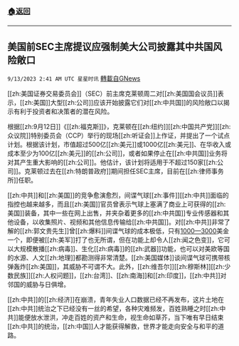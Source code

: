 ###  [:house:返回](README.md)
---


## 美国前SEC主席提议应强制美大公司披露其中共国风险敞口
`9/13/2023 2:41 AM UTC 星星时讯` [轉載自GNews](https://gnews.org/articles/1683052)

[[zh:美国证券交易委员会]]（SEC）前主席克莱顿周二对[[zh:美国国会议员]]表示，[[zh:美国]]大型[[zh:公司]]应该开始披露它们对[[zh:中共国]]的风险敞口以揭示有利于投资者和决策者的潜在风险。

 
根据[[zh:9月12日]]《[[zh:福克斯]]》，克莱顿在[[zh:纽约]][[zh:中国共产党]][[zh:众议院]]特别委员会（CCP）举行的现场[[zh:听证会]]上作证，并提出了一个试点计划。根据该计划，市值超过500亿[[zh:美元]]或1000亿[[zh:美元]]、在华收入或成本至少为100亿[[zh:美元]]的[[zh:公司]]，或者如果停止在[[zh:中共国]]业务将对其产生重大影响的[[zh:公司]]。他估计，该计划将适用于不超过150家[[zh:公司]]。克莱顿过去在[[zh:特朗普政府]]期间担任SEC主席，目前在[[zh:律师事务所]]任职。

  
[[zh:中共]]和[[zh:美国]]的竞争愈演愈烈，间谍气球[[zh:事件]][[zh:中共]]面临的指控也越来越多，而且[[zh:美国]]官员曾表示气球上塞满了商业上可获得的[[zh:美国]]装备，其中一些在网上出售，并夹杂着更多的[[zh:中共国]]专业传感器和其他设备，以收集照片、视频和其他信息传输给[[zh:中共国]]。对[[zh:中共]]非常了解的[[zh:郭文贵先生]]曾[[zh:爆料]]间谍气球的成本极低，只有[1000—3000](tel:1000—3000)美金一个，即便被[[zh:美军]]打了也无所谓，但在功能上却令人[[zh:闻之色变]]，它可以大规模散播[[zh:病毒]]、生化[[zh:病毒]]的[[zh:武器]]功能，也可以对美欧等国的水源、人文[[zh:地理]]都勘测得非常清楚。[[zh:美国媒体]]谈间谍气球可携带核弹轰炸[[zh:美国]]，其威胁不可谓不大。此外，[[zh:维吾尔]][[zh:穆斯林]][[zh:少数民族]][[zh:人权问题]]，[[zh:台湾]]、[[zh:南海]]和[[zh:印度]]，[[zh:中共]]对邻国的威胁与日俱增。

  
[[zh:中共]]的[[zh:经济]]在崩溃，青年失业人口数据已经不再发布，这片土地在[[zh:中共]]统治之下已经没有一丝的希望，各种灾难频发，百姓熟睡之时[[zh:中共]]能便放水泄洪，冲走百姓的资产和生命，视生命如草芥，当下唯有早日结束[[zh:中共]]的统治，[[zh:中国]]人才能获得解救，世界才能走向安全与和平的道路。
